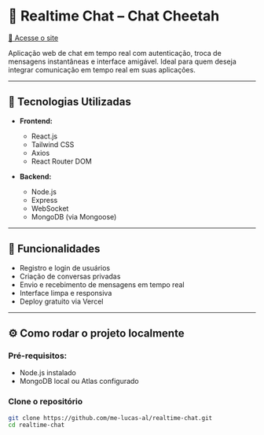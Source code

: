 # 💬 Realtime Chat – Chat Cheetah

[🔗 Acesse o site](https://chat-cheetah.vercel.app)

Aplicação web de chat em tempo real com autenticação, troca de mensagens instantâneas e interface amigável. Ideal para quem deseja integrar comunicação em tempo real em suas aplicações.

---

## 🚀 Tecnologias Utilizadas

- **Frontend:**
  - React.js
  - Tailwind CSS
  - Axios
  - React Router DOM

- **Backend:**
  - Node.js
  - Express
  - WebSocket
  - MongoDB (via Mongoose)

---

## 🧪 Funcionalidades

- Registro e login de usuários
- Criação de conversas privadas
- Envio e recebimento de mensagens em tempo real
- Interface limpa e responsiva
- Deploy gratuito via Vercel

---

## ⚙️ Como rodar o projeto localmente

### Pré-requisitos:
- Node.js instalado
- MongoDB local ou Atlas configurado

### Clone o repositório

```bash
git clone https://github.com/me-lucas-al/realtime-chat.git
cd realtime-chat

